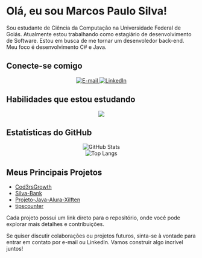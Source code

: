 # Olá, eu sou Marcos Paulo Silva!

Sou estudante de Ciência da Computação na Universidade Federal de Goiás.
Atualmente estou trabalhando como estagiário de desenvolvimento de Software.
Estou em busca de me tornar um desenvoledor back-end.
Meu foco é desenvolvimento C# e Java.

## Conecte-se comigo
<div align="center">
  <a href="mailto:silvampsmarcospaulo@gmail.com">
    <img src="https://img.shields.io/badge/-Email-000?style=for-the-badge&logo=microsoft-outlook&logoColor=E94D5F" alt="E-mail">
  </a>
  <a href="https://www.linkedin.com/in/silvamarcospaulo/">
    <img src="https://img.shields.io/badge/-LinkedIn-000?style=for-the-badge&logo=linkedin&logoColor=30A3DC" alt="LinkedIn">
  </a>
</div>

## Habilidades que estou estudando
<div align="center">
  <a href="https://skillicons.dev">
    <img src="https://skillicons.dev/icons?i=ai,ps,ae,git,github,java,spring,c,cs,dotnet&perline=10" />
  </a>
</div>

## Estatísticas do GitHub
<div align="center">
  <img src="https://github-readme-stats.vercel.app/api?username=silvamarcospaulo&theme=dark&show_icons=true&icon_color=30A3DC&title_color=E94D5F&text_color=FFF" alt="GitHub Stats">
</div>

<div align="center">
  <img src="https://github-readme-stats.vercel.app/api/top-langs/?username=silvamarcospaulo&layout=compact&theme=dark&title_color=E94D5F&text_color=FFF" alt="Top Langs">
</div>

## Meus Principais Projetos

- [Cod3rsGrowth](https://github.com/silvamarcospaulo/Cod3rsGrowth)
- [Silva-Bank](https://github.com/silvamarcospaulo/Silva-Bank)
- [Projeto-Java-Alura-Xilften](https://github.com/silvamarcospaulo/Projeto-Java-Alura-Xilften)
- [tipscounter](https://silvamarcospaulo.github.io/tipscounter/)

Cada projeto possui um link direto para o repositório, onde você pode explorar mais detalhes e contribuições.

Se quiser discutir colaborações ou projetos futuros, sinta-se à vontade para entrar em contato por e-mail ou LinkedIn. Vamos construir algo incrível juntos!
